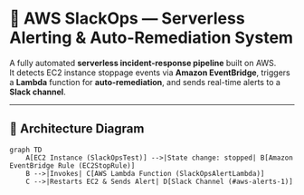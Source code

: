 # 🚀 AWS SlackOps — Serverless Alerting & Auto-Remediation System

A fully automated **serverless incident-response pipeline** built on AWS.  
It detects EC2 instance stoppage events via **Amazon EventBridge**, triggers a **Lambda** function for **auto-remediation**, and sends real-time alerts to a **Slack channel**.

---

## 🧩 Architecture Diagram

```mermaid
graph TD
    A[EC2 Instance (SlackOpsTest)] -->|State change: stopped| B[Amazon EventBridge Rule (EC2StopRule)]
    B -->|Invokes| C[AWS Lambda Function (SlackOpsAlertLambda)]
    C -->|Restarts EC2 & Sends Alert| D[Slack Channel (#aws-alerts-1)]
